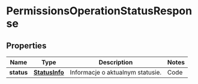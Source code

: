 
# PermissionsOperationStatusResponse

## Properties
| Name | Type | Description | Notes |
| ------------ | ------------- | ------------- | ------------- |
| **status** | [**StatusInfo**](StatusInfo.md) | Informacje o aktualnym statusie. | Code | Description | Details | | --- | --- | --- | | 100 | Operacja przyjęta do realizacji | - | | 200 | Operacja zakończona sukcesem | - | | 400 | Operacja zakończona niepowodzeniem | - | | 410 | Podane identyfikatory są niezgodne lub pozostają w niewłaściwej relacji | - | | 420 | Użyte poświadczenia nie mają uprawnień do wykonania tej operacji | - | | 430 | Kontekst identyfikatora nie odpowiada wymaganej roli lub uprawnieniom | - | | 440 | Operacja niedozwolona dla wskazanych powiązań identyfikatorów | - | | 450 | Operacja niedozwolona dla wskazanego identyfikatora lub jego typu | - | | 500 | Nieznany błąd | - | |  |




